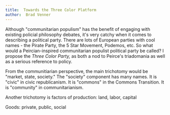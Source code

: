 ```yaml
---
title:  Towards the Three Color Platform
author:  Brad Venner
---
```


Although "communitarian populism" has the benefit of engaging with existing policial philosophy debates, it's very catchy when it comes to describing a political party.  There are lots of European parties with cool names - the Pirate Party, the 5 Star Movement, Podemos, etc.  So what would a Peircian-inspired communitarian populist political party be called?  I propose the *Three Color Party,* as both a nod to Peirce's triadomania as well as a serious reference to policy.  

From the communitiarian perspective, the main trichotomy would be "market, state, society."  The "society" component has many names.  It is "civic" in civic republicanism.  It is "commons" in the Commons Transition.  It is "community" in communitarianism.        

 Another trichotomy is factors of production:  land, labor, capital

 Goods:  private, public, social
